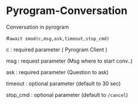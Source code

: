 # Pyrogram-Conversation

Conversation in pyrogram 


#```await smod(c,msg,ask,timeout,stop_cmd)```

c : required parameter ( Pyrogram Client )

msg : request parameter (Msg where to start conv..)

ask : required parameter (Question to ask)

timeout : optional parameter (default to 30 sec)

stop_cmd : optional parameter (default to ```/cancel```)



